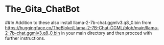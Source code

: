 # The_Gita_ChatBot

##In Addition to these also install llama-2-7b-chat.ggmlv3.q8_0.bin from https://huggingface.co/TheBloke/Llama-2-7B-Chat-GGML/blob/main/llama-2-7b-chat.ggmlv3.q8_0.bin in your main directory and then procced with further instructions.
